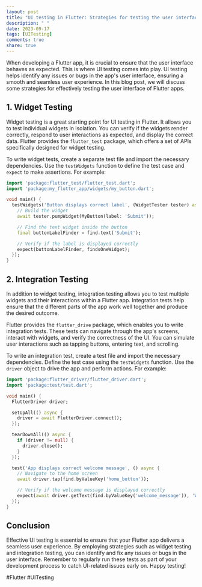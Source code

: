```yaml
---
layout: post
title: "UI testing in Flutter: Strategies for testing the user interface of Flutter apps"
description: " "
date: 2023-09-17
tags: [UITesting]
comments: true
share: true
---
```


When developing a Flutter app, it is crucial to ensure that the user interface behaves as expected. This is where UI testing comes into play. UI testing helps identify any issues or bugs in the app's user interface, ensuring a smooth and seamless user experience. In this blog post, we will discuss some strategies for effectively testing the user interface of Flutter apps.

## 1. Widget Testing

Widget testing is a great starting point for UI testing in Flutter. It allows you to test individual widgets in isolation. You can verify if the widgets render correctly, respond to user interactions as expected, and display the correct data. Flutter provides the `flutter_test` package, which offers a set of APIs specifically designed for widget testing.

To write widget tests, create a separate test file and import the necessary dependencies. Use the `testWidgets` function to define the test case and `expect` to make assertions. For example:

```dart
import 'package:flutter_test/flutter_test.dart';
import 'package:my_flutter_app/widgets/my_button.dart';

void main() {
  testWidgets('Button displays correct label', (WidgetTester tester) async {
    // Build the widget
    await tester.pumpWidget(MyButton(label: 'Submit'));

    // Find the text widget inside the button
    final buttonLabelFinder = find.text('Submit');

    // Verify if the label is displayed correctly
    expect(buttonLabelFinder, findsOneWidget);
  });
}
```

## 2. Integration Testing

In addition to widget testing, integration testing allows you to test multiple widgets and their interactions within a Flutter app. Integration tests help ensure that the different parts of the app work well together and produce the desired outcome.

Flutter provides the `flutter_drive` package, which enables you to write integration tests. These tests can navigate through the app's screens, interact with widgets, and verify the correctness of the UI. You can simulate user interactions such as tapping buttons, entering text, and scrolling.

To write an integration test, create a test file and import the necessary dependencies. Define the test case using the `testWidgets` function. Use the `driver` object to drive the app and perform actions. For example:

```dart
import 'package:flutter_driver/flutter_driver.dart';
import 'package:test/test.dart';

void main() {
  FlutterDriver driver;

  setUpAll(() async {
    driver = await FlutterDriver.connect();
  });

  tearDownAll(() async {
    if (driver != null) {
      driver.close();
    }
  });

  test('App displays correct welcome message', () async {
    // Navigate to the home screen
    await driver.tap(find.byValueKey('home_button'));

    // Verify if the welcome message is displayed correctly
    expect(await driver.getText(find.byValueKey('welcome_message')), 'Welcome to my app!');
  });
}
```

## Conclusion

Effective UI testing is essential to ensure that your Flutter app delivers a seamless user experience. By employing strategies such as widget testing and integration testing, you can identify and fix any issues or bugs in the user interface. Remember to regularly run these tests as part of your development process to catch UI-related issues early on. Happy testing!

\#Flutter #UITesting